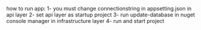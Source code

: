 how to run app:
1- you must change connectionstring in appsetting.json in api layer
2- set api layer as startup project
3- run update-database in nuget console manager in infrastructure layer
4- run and start project
